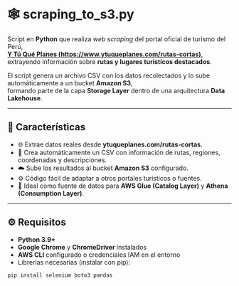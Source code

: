# 🕸️ scraping_to_s3.py

Script en **Python** que realiza *web scraping* del portal oficial de turismo del Perú,  
**[Y Tú Qué Planes (https://www.ytuqueplanes.com/rutas-cortas)](https://www.ytuqueplanes.com/rutas-cortas)**,  
extrayendo información sobre **rutas y lugares turísticos destacados**.  

El script genera un archivo CSV con los datos recolectados y lo sube automáticamente a un bucket **Amazon S3**,  
formando parte de la capa **Storage Layer** dentro de una arquitectura **Data Lakehouse**.

---

## 🚀 Características

- 🌐 Extrae datos reales desde **ytuqueplanes.com/rutas-cortas**.  
- 🧾 Crea automáticamente un CSV con información de rutas, regiones, coordenadas y descripciones.  
- ☁️ Sube los resultados al bucket **Amazon S3** configurado.  
- ⚙️ Código fácil de adaptar a otros portales turísticos o fuentes.  
- 🧠 Ideal como fuente de datos para **AWS Glue (Catalog Layer)** y **Athena (Consumption Layer)**.  

---

## ⚙️ Requisitos

- **Python 3.9+**
- **Google Chrome** y **ChromeDriver** instalados  
- **AWS CLI** configurado o credenciales IAM en el entorno  
- Librerías necesarias (instalar con pip):

```bash
pip install selenium boto3 pandas
